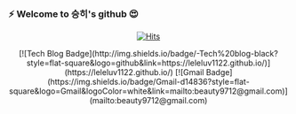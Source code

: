 ### ⚡ Welcome to 승히's github 😍

<div align=center>
  
  [![Hits](https://hits.seeyoufarm.com/api/count/incr/badge.svg?url=https%3A%2F%2Fgithub.com%2Fleleluv1122)](https://hits.seeyoufarm.com)
  
  </div>

<div align=center>
 [![Tech Blog Badge](http://img.shields.io/badge/-Tech%20blog-black?style=flat-square&logo=github&link=https://leleluv1122.github.io/)](https://leleluv1122.github.io/)
 [![Gmail Badge](https://img.shields.io/badge/Gmail-d14836?style=flat-square&logo=Gmail&logoColor=white&link=mailto:beauty9712@gmail.com)](mailto:beauty9712@gmail.com)
</div>

<!--
**leleluv1122/leleluv1122** is a ✨ _special_ ✨ repository because its `README.md` (this file) appears on your GitHub profile.

Here are some ideas to get you started:

- 🔭 I’m currently working on ...
- 🌱 I’m currently learning ...
- 👯 I’m looking to collaborate on ...
- 🤔 I’m looking for help with ...
- 💬 Ask me about ...
- 📫 How to reach me: ...
- 😄 Pronouns: ...
- ⚡ Fun fact: ...
-->

